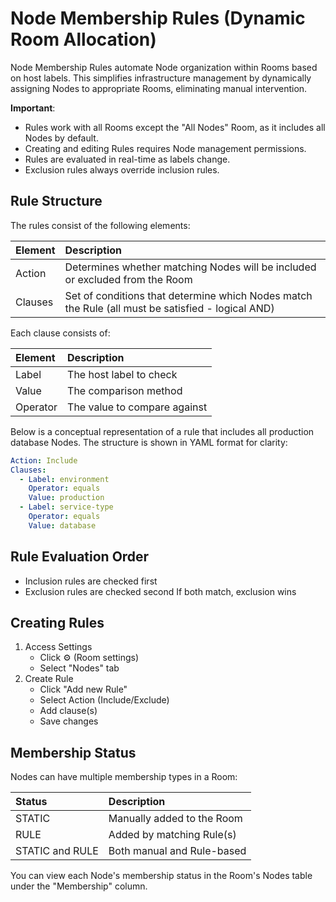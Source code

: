 # Node Membership Rules (Dynamic Room Allocation)

Node Membership Rules automate Node organization within Rooms based on host labels. This simplifies infrastructure management by dynamically assigning Nodes to appropriate Rooms, eliminating manual intervention.

**Important**:

- Rules work with all Rooms except the "All Nodes" Room, as it includes all Nodes by default.
- Creating and editing Rules requires Node management permissions.
- Rules are evaluated in real-time as labels change.
- Exclusion rules always override inclusion rules.

## Rule Structure

The rules consist of the following elements:

| Element | Description                                                                                       |
|:--------|:--------------------------------------------------------------------------------------------------|
| Action  | Determines whether matching Nodes will be included or excluded from the Room                      |
| Clauses | Set of conditions that determine which Nodes match the Rule (all must be satisfied - logical AND) |

Each clause consists of:

| Element  | Description                  |
|:---------|:-----------------------------|
| Label    | The host label to check      |
| Value    | The comparison method        |
| Operator | The value to compare against |

Below is a conceptual representation of a rule that includes all production database Nodes. The structure is shown in YAML format for clarity:

```yaml
Action: Include
Clauses:
  - Label: environment
    Operator: equals
    Value: production
  - Label: service-type
    Operator: equals
    Value: database
```

## Rule Evaluation Order

- Inclusion rules are checked first
- Exclusion rules are checked second
  If both match, exclusion wins

## Creating Rules

1. Access Settings
    - Click ⚙️ (Room settings)
    - Select "Nodes" tab
2. Create Rule
    - Click "Add new Rule"
    - Select Action (Include/Exclude)
    - Add clause(s)
    - Save changes

## Membership Status

Nodes can have multiple membership types in a Room:

| Status          | Description                |
|:----------------|:---------------------------|
| STATIC          | Manually added to the Room |
| RULE            | Added by matching Rule(s)  |
| STATIC and RULE | Both manual and Rule-based |

You can view each Node's membership status in the Room's Nodes table under the "Membership" column.
